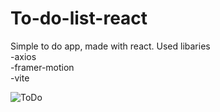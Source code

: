# To-do-list-react
Simple to do app, made with react.
Used libaries\
-axios\
-framer-motion\
-vite

![ToDo](https://user-images.githubusercontent.com/72619640/163011221-86203f0a-16bb-48a2-a40a-9e703154098e.png)
